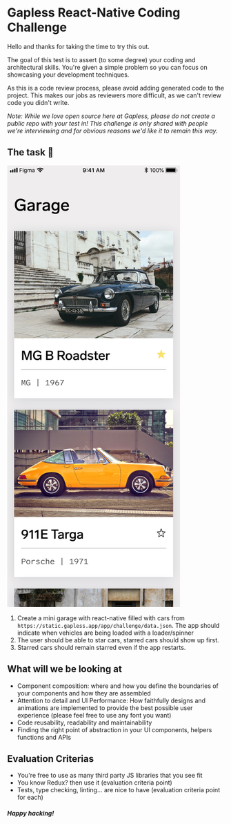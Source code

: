 # Gapless React-Native Coding Challenge

Hello and thanks for taking the time to try this out.

The goal of this test is to assert (to some degree) your coding and architectural skills. You're given a simple problem so you can focus on showcasing your development techniques.

As this is a code review process, please avoid adding generated code to the project. This makes our jobs as reviewers more difficult, as we can't review code you didn't write.

_Note: While we love open source here at Gapless, please do not create a public repo with your test in! This challenge is only shared with people we're interviewing and for obvious reasons we'd like it to remain this way._

## The task 🏁
![Challenge](/challenge.png)

1. Create a mini garage with react-native filled with cars from `https://static.gapless.app/app/challenge/data.json`. The app should indicate when vehicles are being loaded with a loader/spinner
2. The user should be able to star cars, starred cars should show up first.
3. Starred cars should remain starred even if the app restarts.

## What will we be looking at
- Component composition: where and how you define the boundaries of your components and how they are assembled
- Attention to detail and UI Performance: How faithfully designs and animations are implemented to provide the best possible user experience (please feel free to use any font you want)
- Code reusability, readability and maintainability
- Finding the right point of abstraction in your UI components, helpers functions and APIs

## Evaluation Criterias
- You're free to use as many third party JS libraries that you see fit
- You know Redux? then use it (evaluation criteria point)
- Tests, type checking, linting... are nice to have (evaluation criteria point for each)

##### Happy hacking!
